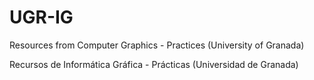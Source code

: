 # UGR-IG
Resources from Computer Graphics - Practices (University of Granada)

Recursos de Informática Gráfica - Prácticas (Universidad de Granada)
